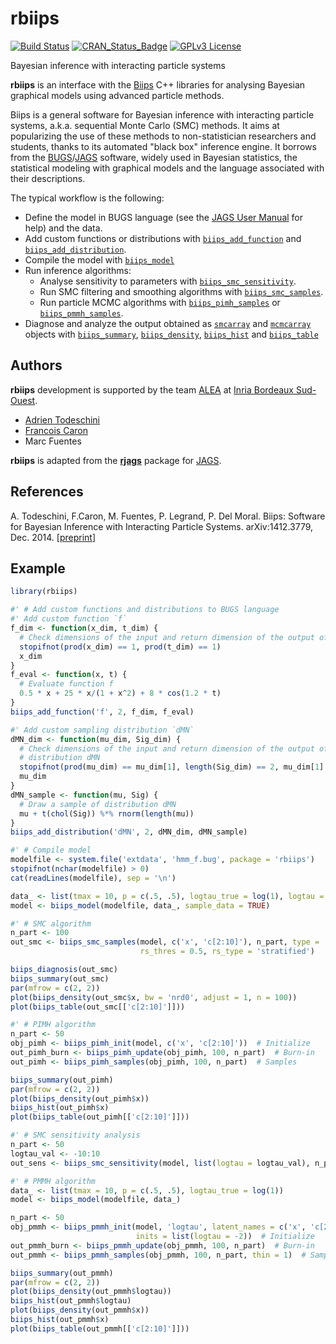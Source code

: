 rbiips
========
[![Build Status](https://travis-ci.org/adrtod/rbiips.svg)](https://travis-ci.org/adrtod/rbiips)
[![CRAN_Status_Badge](http://www.r-pkg.org/badges/version/rbiips)](https://cran.r-project.org/package=rbiips)
[![GPLv3 License](https://img.shields.io/badge/license-GPLv3-blue.svg)](https://www.gnu.org/licenses/gpl-3.0.html)

Bayesian inference with interacting particle systems

**rbiips** is an interface with the [Biips][Biips website] C++ libraries for analysing
Bayesian graphical models using advanced particle methods.

Biips is a general software for Bayesian inference with interacting particle
systems, a.k.a. sequential Monte Carlo (SMC) methods. It aims at popularizing
the use of these methods to non-statistician researchers and students, thanks
to its automated "black box" inference engine. It borrows from the
[BUGS](http://www.mrc-bsu.cam.ac.uk/software/bugs/)/[JAGS][JAGS website]
software, widely used in Bayesian statistics, the statistical
modeling with graphical models and the language associated with their
descriptions.

The typical workflow is the following:

- Define the model in BUGS language (see the [JAGS User Manual][JAGS User Manual]
  for help) and the data.
- Add custom functions or distributions with 
  [`biips_add_function`](https://biips.github.io/rbiips/reference/extend-bugs.html) and 
  [`biips_add_distribution`](https://biips.github.io/rbiips/reference/extend-bugs.html).
- Compile the model with [`biips_model`](https://biips.github.io/rbiips/reference/biips_model.html)
- Run inference algorithms:
    - Analyse sensitivity to parameters with 
      [`biips_smc_sensitivity`](https://biips.github.io/rbiips/reference/biips_smc_sensitivity.html).
    - Run SMC filtering and smoothing algorithms with 
      [`biips_smc_samples`](https://biips.github.io/rbiips/reference/biips_smc_samples.html).
    - Run particle MCMC algorithms with 
      [`biips_pimh_samples`](https://biips.github.io/rbiips/reference/pimh-object.html) or
      [`biips_pmmh_samples`](https://biips.github.io/rbiips/reference/pmmh-object.html).
- Diagnose and analyze the output obtained as 
  [`smcarray`](https://biips.github.io/rbiips/reference/smcarray-object.html) and 
  [`mcmcarray`](https://biips.github.io/rbiips/reference/mcmcarray-object.html) objects with 
  [`biips_summary`](https://biips.github.io/rbiips/reference/smcarray-object.html), 
  [`biips_density`](https://biips.github.io/rbiips/reference/smcarray-object.html),
  [`biips_hist`](https://biips.github.io/rbiips/reference/smcarray-object.html) and 
  [`biips_table`](https://biips.github.io/rbiips/reference/smcarray-object.html)

Authors
----------
**rbiips** development is supported by the team
[ALEA](http://alea.bordeaux.inria.fr) at
[Inria Bordeaux Sud-Ouest](http://www.inria.fr/en/centre/bordeaux).

- [Adrien Todeschini](http://adrien.tspace.fr)
- [Francois Caron](http://www.stats.ox.ac.uk/~caron/)
- Marc Fuentes

**rbiips** is adapted from the 
[**rjags**](https://cran.r-project.org/web/packages/rjags/index.html) package 
for [JAGS][JAGS website].

References
-------------
A. Todeschini, F.Caron, M. Fuentes, P. Legrand, P. Del Moral. 
Biips: Software for Bayesian Inference with Interacting Particle Systems. 
arXiv:1412.3779, Dec. 2014. [[preprint](http://arxiv.org/abs/1412.3779)]

[Biips website]: https://biips.github.io
[JAGS website]: http://mcmc-jags.sourceforge.net/
[JAGS User Manual]: http://sourceforge.net/projects/mcmc-jags/files/Manuals/3.x/jags_user_manual.pdf/download

Example 
----------
```R
library(rbiips)

#' # Add custom functions and distributions to BUGS language
#' Add custom function `f`
f_dim <- function(x_dim, t_dim) {
  # Check dimensions of the input and return dimension of the output of function f
  stopifnot(prod(x_dim) == 1, prod(t_dim) == 1)
  x_dim
}
f_eval <- function(x, t) {
  # Evaluate function f
  0.5 * x + 25 * x/(1 + x^2) + 8 * cos(1.2 * t)
}
biips_add_function('f', 2, f_dim, f_eval)

#' Add custom sampling distribution `dMN`
dMN_dim <- function(mu_dim, Sig_dim) {
  # Check dimensions of the input and return dimension of the output of
  # distribution dMN
  stopifnot(prod(mu_dim) == mu_dim[1], length(Sig_dim) == 2, mu_dim[1] == Sig_dim)
  mu_dim
}
dMN_sample <- function(mu, Sig) {
  # Draw a sample of distribution dMN
  mu + t(chol(Sig)) %*% rnorm(length(mu))
}
biips_add_distribution('dMN', 2, dMN_dim, dMN_sample)

#' # Compile model
modelfile <- system.file('extdata', 'hmm_f.bug', package = 'rbiips')
stopifnot(nchar(modelfile) > 0)
cat(readLines(modelfile), sep = '\n')

data_ <- list(tmax = 10, p = c(.5, .5), logtau_true = log(1), logtau = log(1))
model <- biips_model(modelfile, data_, sample_data = TRUE)

#' # SMC algorithm
n_part <- 100
out_smc <- biips_smc_samples(model, c('x', 'c[2:10]'), n_part, type = 'fs',
                             rs_thres = 0.5, rs_type = 'stratified')

biips_diagnosis(out_smc)
biips_summary(out_smc)
par(mfrow = c(2, 2))
plot(biips_density(out_smc$x, bw = 'nrd0', adjust = 1, n = 100))
plot(biips_table(out_smc[['c[2:10]']]))

#' # PIMH algorithm
n_part <- 50
obj_pimh <- biips_pimh_init(model, c('x', 'c[2:10]'))  # Initialize
out_pimh_burn <- biips_pimh_update(obj_pimh, 100, n_part)  # Burn-in
out_pimh <- biips_pimh_samples(obj_pimh, 100, n_part)  # Samples

biips_summary(out_pimh)
par(mfrow = c(2, 2))
plot(biips_density(out_pimh$x))
biips_hist(out_pimh$x)
plot(biips_table(out_pimh[['c[2:10]']]))

#' # SMC sensitivity analysis
n_part <- 50
logtau_val <- -10:10
out_sens <- biips_smc_sensitivity(model, list(logtau = logtau_val), n_part)

#' # PMMH algorithm
data_ <- list(tmax = 10, p = c(.5, .5), logtau_true = log(1))
model <- biips_model(modelfile, data_)

n_part <- 50
obj_pmmh <- biips_pmmh_init(model, 'logtau', latent_names = c('x', 'c[2:10]'),
                            inits = list(logtau = -2))  # Initialize
out_pmmh_burn <- biips_pmmh_update(obj_pmmh, 100, n_part)  # Burn-in
out_pmmh <- biips_pmmh_samples(obj_pmmh, 100, n_part, thin = 1)  # Samples

biips_summary(out_pmmh)
par(mfrow = c(2, 2))
plot(biips_density(out_pmmh$logtau))
biips_hist(out_pmmh$logtau)
plot(biips_density(out_pmmh$x))
biips_hist(out_pmmh$x)
plot(biips_table(out_pmmh[['c[2:10]']]))
```
